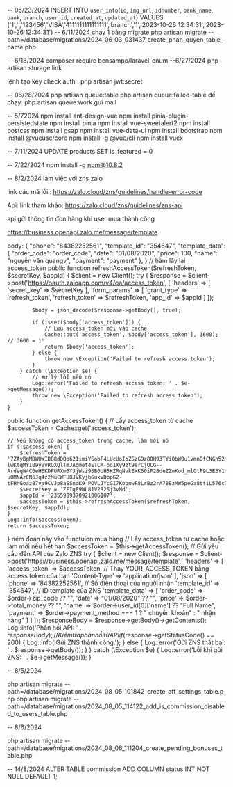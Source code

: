 -- 05/23/2024
INSERT INTO `user_info`(`id`, `img_url`, `idnumber`, `bank_name`, `bank`, `branch`, `user_id`, `created_at`, `updated_at`) 
VALUES ('1','','123456','VISA','4111111111111111','branch','1','2023-10-26 12:34:31','2023-10-26 12:34:31')
-- 6/11/2024
chạy 1 bảng migrate
   php artisan migrate --path=/database/migrations/2024_06_03_031437_create_phan_quyen_table_name.php 


-- 6/18/2024
composer require bensampo/laravel-enum
--6/27/2024
php artisan storage:link

lệnh tạo key check auth : php artisan jwt:secret 

-- 06/28/2024
php artisan queue:table
php artisan queue:failed-table
để chạy: php artisan queue:work gưi mail



-- 5/72024
 npm install ant-design-vue
npm install pinia-plugin-persistedstate
npm install pinia
npm install vue-sweetalert2
npm install postcss
npm install gsap
npm install vue-data-ui
npm install bootstrap
npm install @vueuse/core
npm install -g @vue/cli
npm install vuex

-- 7/11/2024
UPDATE products
SET is_featured = 0

-- 7/22/2024
npm install -g npm@10.8.2



-- 8/2/2024 
làm việc với zns zalo 

link các mã lỗi : https://zalo.cloud/zns/guidelines/handle-error-code

Api: link tham khảo: https://zalo.cloud/zns/guidelines/zns-api

api gửi thông tin đon hàng khi user mua thành công 


https://business.openapi.zalo.me/message/template


body:
{
    "phone": "84382252561",
    "template_id": "354647",
    "template_data": {
       "order_code": "order_code",
        "date": "01/08/2020",
        "price": 100,
        "name": "nguyễn văn quangv",
        "payment": "payment"
    }, 
}
// hàm lấy lại access_token
 public function refreshAccessToken($refreshToken, $secretKey, $appId)
    {
        $client = new Client();
        try {
            $response = $client->post('https://oauth.zaloapp.com/v4/oa/access_token', [
                'headers' => [
                    'secret_key' => $secretKey
                ],
                'form_params' => [
                    'grant_type' => 'refresh_token',
                    'refresh_token' => $refreshToken,
                    'app_id' => $appId
                ]
            ]);
    
            $body = json_decode($response->getBody(), true);
    
            if (isset($body['access_token'])) {
                // Lưu access_token mới vào cache
                Cache::put('access_token', $body['access_token'], 3600); // 3600 = 1h
                return $body['access_token'];
            } else {
                throw new \Exception('Failed to refresh access token');
            }
        } catch (\Exception $e) {
            // Xử lý lỗi nếu có
            Log::error('Failed to refresh access token: ' . $e->getMessage());
            throw new \Exception('Failed to refresh access token');
        }
    }

public function getAccessToken()
{
    // Lấy access_token từ cache
    $accessToken = Cache::get('access_token');

    // Nếu không có access_token trong cache, làm mới nó
    if (!$accessToken) {
        $refreshToken = '7ZAyBpMDW0WIDB8dDOo621imiYSobF4LUcUoIoZSzGDz8OH93TYiObWOu1vmnOfCNGh52mVLytDf6Beu9-lwKtqMYI09yVvROXQlTmJAqmet4ETCM-od1Xy9zt9erCjOCG--ArdeqW4C6eH6KDFURXm6YJjWsi9SB0UH5KZRqNvkExK60iF2BdeZZmKod_mlGtF9L3E3Y1HZVBnFAS3i7WuWZ7OXa-uOMNAzCN6Jq4z2MuCWFUBJVKyjbGuxvDbpG2-tFHhGoazB7va9CVJp8aSSndK9_POVLJYcGI7KopnwF8LrBz2rA78EzMW5peGa8ttiL576c7yuUyKJHPIBMGHJmXbgjlT74MkK86xOv6eyFuCNLeteUmfnbGTuhDfS0adkT7xtXXipEi537ee57pIMYmC';
        $secretKey = 'ZFIg89WL81V2R2Sj3vMd';
        $appId = '2355989370921006107';
        $accessToken = $this->refreshAccessToken($refreshToken, $secretKey, $appId);
    }
    Log::info($accessToken);
    return $accessToken;
}
ném đoạn này vào functuion mua hàng
// Lấy access_token từ cache hoặc làm mới nếu hết hạn
            $accessToken = $this->getAccessToken();
            // Gửi yêu cầu đến API của Zalo ZNS
            try {
                $client = new Client();
                $response = $client->post('https://business.openapi.zalo.me/message/template',[
                    'headers' => [
                        'access_token' => $accessToken, // Thay YOUR_ACCESS_TOKEN bằng access token của bạn
                        'Content-Type' => 'application/json'
                    ],
                    'json' => [
                        'phone' => '84382252561', // Số điện thoại của người nhận
                        'template_id' => '354647', // ID template của ZNS
                        'template_data' => [
                            'order_code' => $order->zip_code ?? "",
                            'date' => "01/08/2020" ?? "",
                            'price' => $order->total_money ?? "",
                            'name' => $order->user_id[0]['name'] ?? "Full Name",
                            'payment' => $order->payment_method === 1 ? " chuyển khoản" : " nhận hàng"
                        ]
                    ]
                ]);
                $responseBody = $response->getBody()->getContents();
                Log::info('Phản hồi API: ' . $responseBody);
                // Kiểm tra phản hồi từ API
                if ($response->getStatusCode() == 200) {
                    Log::info('Gửi ZNS thành công.');
                } else {
                    Log::error('Gửi ZNS thất bại: ' . $response->getBody());
                }
            } catch (\Exception $e) {
                Log::error('Lỗi khi gửi ZNS: ' . $e->getMessage());
            }

-- 8/5/2024

php artisan migrate --path=/database/migrations/2024_08_05_101842_create_aff_settings_table.php
php artisan migrate --path=/database/migrations/2024_08_05_114122_add_is_commission_disabled_to_users_table.php

-- 8/6/2024

php artisan migrate --path=/database/migrations/2024_08_06_111204_create_pending_bonuses_table.php


-- 14/8/2024 
ALTER TABLE commission
ADD COLUMN status INT NOT NULL DEFAULT 1;
